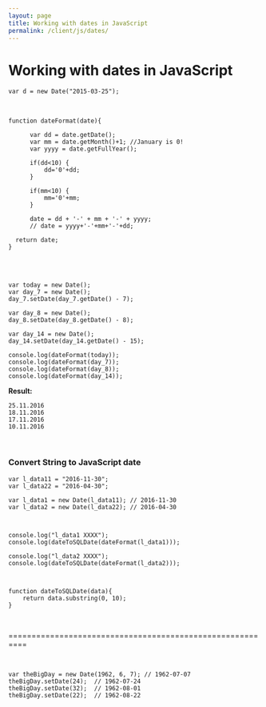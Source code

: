 ```yaml
---
layout: page
title: Working with dates in JavaScript
permalink: /client/js/dates/
---
```


# Working with dates in JavaScript

    var d = new Date("2015-03-25");

<br/>

    function dateFormat(date){

          var dd = date.getDate();
          var mm = date.getMonth()+1; //January is 0!
          var yyyy = date.getFullYear();

          if(dd<10) {
              dd='0'+dd;
          }

          if(mm<10) {
              mm='0'+mm;
          }

          date = dd + '-' + mm + '-' + yyyy;
          // date = yyyy+'-'+mm+'-'+dd;

      return date;
    }

<br/>
<br/>

    var today = new Date();
    var day_7 = new Date();
    day_7.setDate(day_7.getDate() - 7);

    var day_8 = new Date();
    day_8.setDate(day_8.getDate() - 8);

    var day_14 = new Date();
    day_14.setDate(day_14.getDate() - 15);

    console.log(dateFormat(today));
    console.log(dateFormat(day_7));
    console.log(dateFormat(day_8));
    console.log(dateFormat(day_14));

**Result:**

    25.11.2016
    18.11.2016
    17.11.2016
    10.11.2016

<br/>

### Convert String to JavaScript date

    var l_data11 = "2016-11-30";
    var l_data22 = "2016-04-30";

    var l_data1 = new Date(l_data11); // 2016-11-30
    var l_data2 = new Date(l_data22); // 2016-04-30



    console.log("l_data1 XXXX");
    console.log(dateToSQLDate(dateFormat(l_data1)));

    console.log("l_data2 XXXX");
    console.log(dateToSQLDate(dateFormat(l_data2)));



    function dateToSQLDate(data){
        return data.substring(0, 10);
    }

<br/>

==========================================================

<br/>

    var theBigDay = new Date(1962, 6, 7); // 1962-07-07
    theBigDay.setDate(24);  // 1962-07-24
    theBigDay.setDate(32);  // 1962-08-01
    theBigDay.setDate(22);  // 1962-08-22

